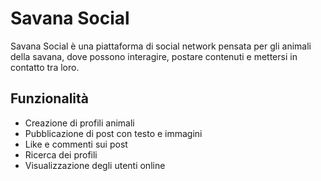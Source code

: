 # Savana Social

Savana Social è una piattaforma di social network pensata per gli animali della savana, dove possono interagire, postare contenuti e mettersi in contatto tra loro.

## Funzionalità

- Creazione di profili animali
- Pubblicazione di post con testo e immagini
- Like e commenti sui post
- Ricerca dei profili
- Visualizzazione degli utenti online
